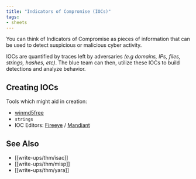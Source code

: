 ```yaml
---
title: "Indicators of Compromise (IOCs)"
tags:
- sheets
---
```

You can think of Indicators of Compromise as pieces of information that can be used to detect suspicious or malicious cyber activity. 

IOCs are quantified by traces left by adversaries *(e.g domains, IPs, files, strings, hashes, etc)*. The blue team can then, utilize these IOCs to build detections and analyze behavior.

## Creating IOCs
Tools which might aid in creation:
- [winmd5free](https://www.winmd5.com/)
- `strings`
- IOC Editors: [Fireeye](https://www.fireeye.com/services/freeware/ioc-editor.html) / [Mandiant](https://www.mandiant.com/resources/openioc-basics)

## See Also
- [[write-ups/thm/isac]]
- [[write-ups/thm/misp]]
- [[write-ups/thm/yara]]